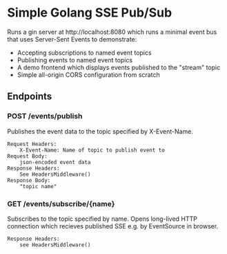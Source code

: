 # Simple Golang SSE Pub/Sub

Runs a gin server at http://localhost:8080 which runs a minimal event bus that uses Server-Sent Events to demonstrate:
  - Accepting subscriptions to named event topics
  - Publishing events to named event topics
  - A demo frontend which displays events published to the "stream" topic
  - Simple all-origin CORS configuration from scratch

## Endpoints
### POST /events/publish

Publishes the event data to the topic specified by X-Event-Name.

    Request Headers:
        X-Event-Name: Name of topic to publish event to
    Request Body:
        json-encoded event data
    Response Headers:
        See HeadersMiddleware()
    Response Body:
        "topic name"


### GET /events/subscribe/{name}
Subscribes to the topic specified by name. Opens long-lived HTTP connection which recieves published SSE e.g. by EventSource in browser.

    Response Headers:
        see HeadersMiddleware()

